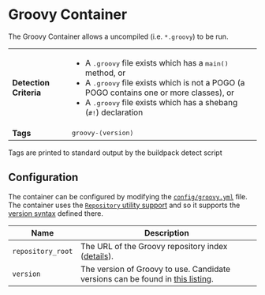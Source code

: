 # Groovy Container
The Groovy Container allows a uncompiled (i.e. `*.groovy`) to be run.

<table>
	<tr>
		<td><strong>Detection Criteria</strong></td><td><ul>
			<li>A <tt>.groovy</tt> file exists which has a <tt>main()</tt> method, or</li>
			<li>A <tt>.groovy</tt> file exists which is not a POGO (a POGO contains one or more classes), or</li>
			<li>A <tt>.groovy</tt> file exists which has a shebang (<tt>#!</tt>) declaration</li>
		</ul></td>
	</tr>
	<tr>
		<td><strong>Tags</strong></td><td><tt>groovy-&lang;version&rang;</tt></td>
	</tr>
</table>
Tags are printed to standard output by the buildpack detect script

## Configuration
The container can be configured by modifying the [`config/groovy.yml`][] file.  The container uses the [`Repository` utility support][repositories] and so it supports the [version syntax][] defined there.

| Name | Description
| ---- | -----------
| `repository_root` | The URL of the Groovy repository index ([details][repositories]).
| `version` | The version of Groovy to use. Candidate versions can be found in [this listing][].

[`config/groovy.yml`]: ../config/groovy.yml
[repositories]: util-repositories.md
[this listing]: http://download.pivotal.io.s3.amazonaws.com/groovy/lucid/x86_64/index.yml
[version syntax]: util-repositories.md#version-syntax-and-ordering
